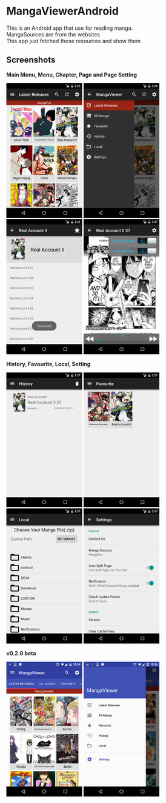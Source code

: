 # MangaViewerAndroid

This is an Android app that use for reading manga.  
MangaSources are from the websites  
This app just fetched those resources and show them

## Screenshots

**Main Menu, Menu, Chapter, Page and Page Setting**  
  
<img src="/Screenshot/v0.1.0/main_menu.png" width="200">
<img src="/Screenshot/v0.1.0/menu.png" width="200">
<img src="/Screenshot/v0.1.0/chapter.png" width="200">
<img src="/Screenshot/v0.1.0/page_setting.png" width="200">

  
  
**History, Favourite, Local, Setting**  
  
<img src="/Screenshot/v0.1.0/history.png" width="200">
<img src="/Screenshot/v0.1.0/favourite.png" width="200">
<img src="/Screenshot/v0.1.0/local.png" width="200">
<img src="/Screenshot/v0.1.0/setting.png" width="200">



**v0.2.0 beta**
  
<img src="/Screenshot/menu1.png" width="200">
<img src="/Screenshot/menu2.png" width="200">

